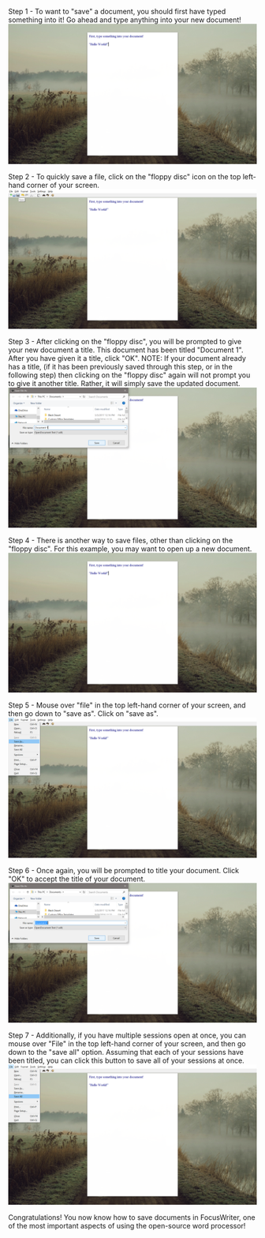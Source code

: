 
Step 1 - To want to "save" a document, you should first have typed something into it! Go ahead and type anything into your new document!
![picture1](https://github.com/umwrit350sp17/Team1/blob/master/Team_Docs/Draft%201/Assets/9.1.png)

Step 2 - To quickly save a file, click on the "floppy disc" icon on the top left-hand corner of your screen.
![picture2](https://github.com/umwrit350sp17/Team1/blob/master/Team_Docs/Draft%201/Assets/9.2.png)

Step 3 - After clicking on the "floppy disc", you will be prompted to give your new document a title. This document has been titled "Document 1". After you have given it a title, click "OK". NOTE: If your document already has a title, (if it has been previously saved through this step, or in the following step) then clicking on the "floppy disc" again will not prompt you to give it another title. Rather, it will simply save the updated document.
![picture3](https://github.com/umwrit350sp17/Team1/blob/master/Team_Docs/Draft%201/Assets/9.3.png)

Step 4 - There is another way to save files, other than clicking on the "floppy disc". For this example, you may want to open up a new document.
![picture4](https://github.com/umwrit350sp17/Team1/blob/master/Team_Docs/Draft%201/Assets/9.4.png)

Step 5 - Mouse over "file" in the top left-hand corner of your screen, and then go down to "save as". Click on "save as".
![picture5](https://github.com/umwrit350sp17/Team1/blob/master/Team_Docs/Draft%201/Assets/9.5.png)

Step 6 - Once again, you will be prompted to title your document. Click "OK" to accept the title of your document.
![picture6](https://github.com/umwrit350sp17/Team1/blob/master/Team_Docs/Draft%201/Assets/9.6.png)

Step 7 - Additionally, if you have multiple sessions open at once, you can mouse over "File" in the top left-hand corner of your screen, and then go down to the "save all" option. Assuming that each of your sessions have been titled, you can click this button to save all of your sessions at once.
![picture7](https://github.com/umwrit350sp17/Team1/blob/master/Team_Docs/Draft%201/Assets/9.7.png)

Congratulations! You now know how to save documents in FocusWriter, one of the most important aspects of using the open-source word processor!
